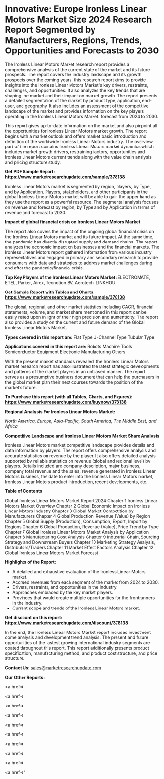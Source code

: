 # Innovative: Europe Ironless Linear Motors Market Size 2024 Research Report Segmented by Manufacturers, Regions, Trends, Opportunities and Forecasts to 2030

The Ironless Linear Motors Market research report provides a comprehensive analysis of the current state of the market and its future prospects. The report covers the industry landscape and its growth prospects over the coming years. this research report aims to provide insights into the Ironless Linear Motors Market's key drivers, restraints, challenges, and opportunities. It also analyzes the key trends that are shaping the market and their impact on market growth. The report presents a detailed segmentation of the market by product type, application, end-user, and geography. It also includes an assessment of the competitive landscape of the market and provides information on the key players operating in the Ironless Linear Motors Market. forecast from 2024 to 2030.

This report gives up-to-date information on the market and also pinpoint all the opportunities for Ironless Linear Motors market growth. The report begins with a market outlook and offers market basic introduction and definition of the worldwide Ironless Linear Motors industry. The overview part of the report contains Ironless Linear Motors market dynamics which includes market growth drivers, restraining factors, opportunities and Ironless Linear Motors current trends along with the value chain analysis and pricing structure study.

<strong><b>Get PDF Sample Report: <a href=https://www.marketresearchupdate.com/sample/378138>https://www.marketresearchupdate.com/sample/378138</a></b></strong>

Ironless Linear Motors market is segmented by region, players, by Type, and by Application. Players, stakeholders, and other participants in the global Ironless Linear Motors market will be able to gain the upper hand as they use the report as a powerful resource. The segmental analysis focuses on revenue and forecast by region, by Type and by Application in terms of revenue and forecast to 2030.

<strong><b>Impact of global financial crisis on Ironless Linear Motors Market</b></strong>

The report also covers the impact of the ongoing global financial crisis on the Ironless Linear Motors market and its future impact. At the same time, the pandemic has directly disrupted supply and demand chains. The report analyzes the economic impact on businesses and the financial markets. The Ironless Linear Motors report gathered information from various industry representatives and engaged in primary and secondary research to provide consumers with data and strategies to address market challenges during and after the pandemic/financial crisis.

<strong><b>Top Key Players of the Ironless Linear Motors Market:
</b></strong>ELECTROMATE, ETEL, Parker, Airex, Tecnotion BV, Aerotech, LINKHOU<strong><b>
</b></strong>

<strong><b>Get Sample Report with Tables and Charts: <a href=https://www.marketresearchupdate.com/sample/378138>https://www.marketresearchupdate.com/sample/378138</a></b></strong>

The global, regional, and other market statistics including CAGR, financial statements, volume, and market share mentioned in this report can be easily relied upon in light of their high precision and authenticity. The report also provides a study on the current and future demand of the Global Ironless Linear Motors Market.

<strong><b>Types covered in this report are:
</b></strong>Flat Type
U-Channel Type
Tubular Type<strong><b>
</b></strong>

<strong><b>Applications covered in this report are:
</b></strong>Robots
Machine Tools
Semiconductor Equipment
Electronic Manufacturing
Others<strong><b>
</b></strong>

With the present market standards revealed, the Ironless Linear Motors market research report has also illustrated the latest strategic developments and patterns of the market players in an unbiased manner. The report serves as a presumptive business document that can help the purchasers in the global market plan their next courses towards the position of the market’s future.

<strong><b>To Purchase this report (with all Tables, Charts, and Figures): <a href=https://www.marketresearchupdate.com/buynow/378138>https://www.marketresearchupdate.com/buynow/378138</a></b></strong>

<strong><b>Regional Analysis For Ironless Linear Motors Market:</b></strong>

<em><i>North America, Europe, Asia-Pacific, South America, The Middle East, and Africa</i></em>

<strong><b>Competitive Landscape and Ironless Linear Motors Market Share Analysis</b></strong>

Ironless Linear Motors market competitive landscape provides details and data information by players. The report offers comprehensive analysis and accurate statistics on revenue by the player. It also offers detailed analysis supported by reliable statistics on revenue (global and regional level) by players. Details included are company description, major business, company total revenue and the sales, revenue generated in Ironless Linear Motors business, the date to enter into the Ironless Linear Motors market, Ironless Linear Motors product introduction, recent developments, etc.

<strong><b>Table of Contents</b></strong>

Global Ironless Linear Motors Market Report 2024
Chapter 1 Ironless Linear Motors Market Overview
Chapter 2 Global Economic Impact on Ironless Linear Motors Industry
Chapter 3 Global Market Competition by Manufacturers
Chapter 4 Global Production, Revenue (Value) by Region
Chapter 5 Global Supply (Production), Consumption, Export, Import by Regions
Chapter 6 Global Production, Revenue (Value), Price Trend by Type
Chapter 7 Global Ironless Linear Motors Market Analysis by Application
Chapter 8 Manufacturing Cost Analysis
Chapter 9 Industrial Chain, Sourcing Strategy and Downstream Buyers
Chapter 10 Marketing Strategy Analysis, Distributors/Traders
Chapter 11 Market Effect Factors Analysis
Chapter 12 Global Ironless Linear Motors Market Forecast

<strong><b>Highlights of the Report:</b></strong>

- A detailed and exhaustive evaluation of the Ironless Linear Motors market.
- Accrued revenues from each segment of the market from 2024 to 2030.
- Drivers, restraints, and opportunities in the industry.
- Approaches embraced by the key market players.
- Provinces that would create multiple opportunities for the frontrunners in the industry.
- Current scope and trends of the Ironless Linear Motors market.

<strong><b>Get discount on this report: <a href=https://www.marketresearchupdate.com/discount/378138>https://www.marketresearchupdate.com/discount/378138</a></b></strong>

In the end, the Ironless Linear Motors Market report includes investment come analysis and development trend analysis. The present and future opportunities of the fastest growing international industry segments are coated throughout this report. This report additionally presents product specification, manufacturing method, and product cost structure, and price structure.

<strong><b>Contact Us:
</b></strong>sales@marketresearchupdate.com

<strong>Our Other Reports:</strong>

<a href=></a>

<a href=></a>

<a href=></a>

<a href=></a>

<a href=></a>

<a href=></a>

<a href=></a>

<a href=></a>

<a href=></a>

<a href=></a>"
